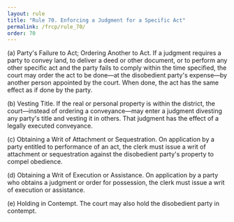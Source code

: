 ```yaml
---
layout: rule
title: "Rule 70. Enforcing a Judgment for a Specific Act"
permalink: /frcp/rule_70/
order: 70
---
```


(a) Party's Failure to Act; Ordering Another to Act. If a judgment requires a party to convey land, to deliver a deed or other document, or to perform any other specific act and the party fails to comply within the time specified, the court may order the act to be done—at the disobedient party's expense—by another person appointed by the court. When done, the act has the same effect as if done by the party.


(b) Vesting Title. If the real or personal property is within the district, the court—instead of ordering a conveyance—may enter a judgment divesting any party's title and vesting it in others. That judgment has the effect of a legally executed conveyance.


(c) Obtaining a Writ of Attachment or Sequestration. On application by a party entitled to performance of an act, the clerk must issue a writ of attachment or sequestration against the disobedient party's property to compel obedience.


(d) Obtaining a Writ of Execution or Assistance. On application by a party who obtains a judgment or order for possession, the clerk must issue a writ of execution or assistance.


(e) Holding in Contempt. The court may also hold the disobedient party in contempt.